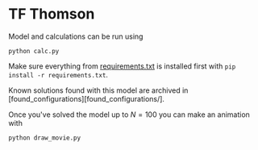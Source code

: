 # TF Thomson

Model and calculations can be run using

    python calc.py

Make sure everything from [requirements.txt](requirements.txt) is installed first with `pip install -r requirements.txt`.

Known solutions found with this model are archived in [found_configurations][found_configurations/].

Once you've solved the model up to $N=100$ you can make an animation with

    python draw_movie.py